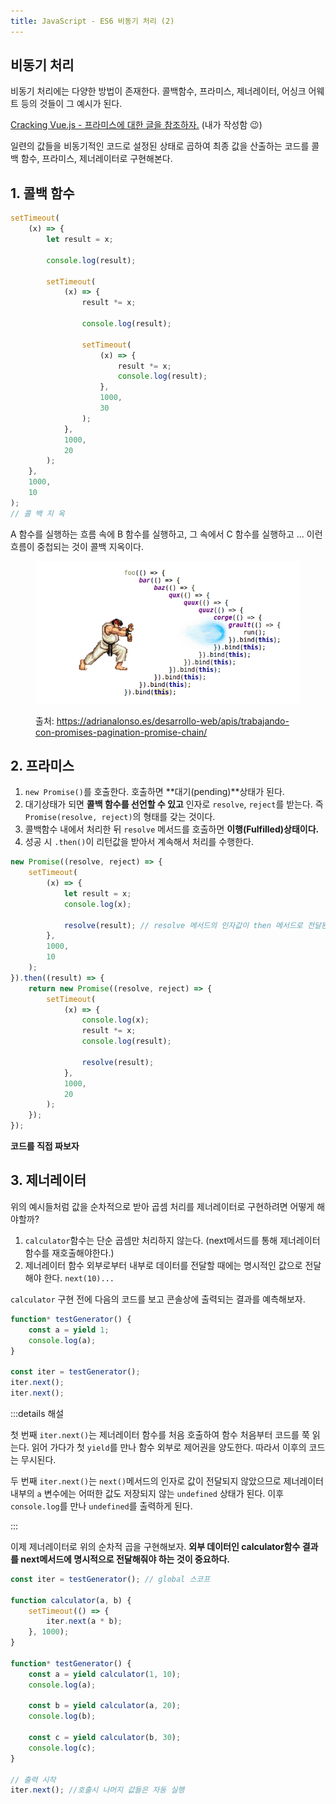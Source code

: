 ```yaml
---
title: JavaScript - ES6 비동기 처리 (2)
---
```


## 비동기 처리

비동기 처리에는 다양한 방법이 존재한다. 콜백함수, 프라미스, 제너레이터, 어싱크 어웨트 등의 것들이 그 예시가 된다.

[Cracking Vue.js - 프라미스에 대한 글을 참조하자.](https://joshua1988.github.io/vue-camp/es6+/promise.html#%E1%84%91%E1%85%B3%E1%84%85%E1%85%A1%E1%84%86%E1%85%B5%E1%84%89%E1%85%B3%E1%84%85%E1%85%B3%E1%86%AF-%E1%84%89%E1%85%A1%E1%84%8B%E1%85%AD%E1%86%BC%E1%84%92%E1%85%A2%E1%84%8B%E1%85%A3-%E1%84%92%E1%85%A1%E1%84%82%E1%85%B3%E1%86%AB-%E1%84%8B%E1%85%B5%E1%84%8B%E1%85%B2) (내가 작성함 😉)

일련의 값들을 비동기적인 코드로 설정된 상태로 곱하여 최종 값을 산출하는 코드를 콜백 함수, 프라미스, 제너레이터로 구현해본다.

## 1. 콜백 함수

```js
setTimeout(
    (x) => {
        let result = x;

        console.log(result);

        setTimeout(
            (x) => {
                result *= x;

                console.log(result);

                setTimeout(
                    (x) => {
                        result *= x;
                        console.log(result);
                    },
                    1000,
                    30
                );
            },
            1000,
            20
        );
    },
    1000,
    10
);
// 콜 백 지 옥
```

A 함수를 실행하는 흐름 속에 B 함수를 실행하고, 그 속에서 C 함수를 실행하고 ... 이런 흐름이 중첩되는 것이 콜백 지옥이다.

<figure>

![callback](../.vuepress/assets/javascript/callback.png)

<figcaption>

출처: https://adrianalonso.es/desarrollo-web/apis/trabajando-con-promises-pagination-promise-chain/

</figcaption>

</figure>

## 2. 프라미스

1. `new Promise()`를 호출한다. 호출하면 **대기(pending)**상태가 된다.
2. 대기상태가 되면 **콜백 함수를 선언할 수 있고** 인자로 `resolve`, `reject`를 받는다. 즉 `Promise(resolve, reject)`의 형태를 갖는 것이다.
3. 콜백함수 내에서 처리한 뒤 `resolve` 메서드를 호출하면 **이행(Fulfilled)상태이다.**
4. 성공 시 `.then()`이 리턴값을 받아서 계속해서 처리를 수행한다.

```js
new Promise((resolve, reject) => {
    setTimeout(
        (x) => {
            let result = x;
            console.log(x);

            resolve(result); // resolve 메서드의 인자값이 then 메서드로 전달된다.
        },
        1000,
        10
    );
}).then((result) => {
    return new Promise((resolve, reject) => {
        setTimeout(
            (x) => {
                console.log(x);
                result *= x;
                console.log(result);

                resolve(result);
            },
            1000,
            20
        );
    });
});
```

**코드를 직접 짜보자**

## 3. 제너레이터

위의 예시들처럼 값을 순차적으로 받아 곱셈 처리를 제너레이터로 구현하려면 어떻게 해야할까?

1. `calculator`함수는 단순 곱셈만 처리하지 않는다. (next메서드를 통해 제너레이터 함수를 재호출해야한다.)
2. 제너레이터 함수 외부로부터 내부로 데이터를 전달할 때에는 명시적인 값으로 전달해야 한다. `next(10)...`

`calculator` 구현 전에 다음의 코드를 보고 콘솔상에 출력되는 결과를 예측해보자.

```js
function* testGenerator() {
    const a = yield 1;
    console.log(a);
}

const iter = testGenerator();
iter.next();
iter.next();
```

:::details 해설

첫 번째 `iter.next()`는 제너레이터 함수를 처음 호출하여 함수 처음부터 코드를 쭉 읽는다. 읽어 가다가 첫 `yield`를 만나 함수 외부로 제어권을 양도한다. 따라서 이후의 코드는 무시된다.

두 번째 `iter.next()`는 `next()`메서드의 인자로 값이 전달되지 않았으므로 제너레이터 내부의 `a` 변수에는 어떠한 값도 저장되지 않는 `undefined` 상태가 된다. 이후 `console.log`를 만나 `undefined`를 출력하게 된다.

:::

이제 제너레이터로 위의 순차적 곱을 구현해보자. **외부 데이터인 calculator함수 결과를 next메서드에 명시적으로 전달해줘야 하는 것이 중요하다.**

```js
const iter = testGenerator(); // global 스코프

function calculator(a, b) {
    setTimeout(() => {
        iter.next(a * b);
    }, 1000);
}

function* testGenerator() {
    const a = yield calculator(1, 10);
    console.log(a);

    const b = yield calculator(a, 20);
    console.log(b);

    const c = yield calculator(b, 30);
    console.log(c);
}

// 출력 시작
iter.next(); //호출시 나머지 값들은 자동 실행
```
